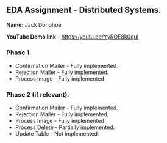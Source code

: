 ## EDA Assignment - Distributed Systems.

__Name:__ Jack Donohoe

__YouTube Demo link__ - https://youtu.be/YyROE8k0quI

### Phase 1.

+ Confirmation Mailer - Fully implemented.
+ Rejection Mailer - Fully implemented.
+ Process Image - Fully implemented

### Phase 2 (if relevant).

+ Confirmation Mailer - Fully implemented.
+ Rejection Mailer - Fully implemented.
+ Process Image - Fully implemented
+ Process Delete - Partially implemented.
+ Update Table - Not implemented.